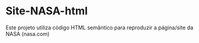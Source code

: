 # Site-NASA-html
Este projeto utiliza código HTML semântico para reproduzir a página/site da NASA (nasa.com)
